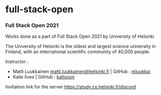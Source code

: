 # full-stack-open
### Full Stack Open 2021

Works done as a part of Full Stack Open 2021 by University of Helsinki

The University of Helsinki is the oldest and largest science university in Finland, with an international scientific community of 40,000 people.

Instructor : 
- Matti Luukkainen matti.luukkainen@helsinki.fi | GitHub : [mluukkai](https://github.com/mluukkai)
- Kalle Ilves                                   | GitHub : [kaltsoon](https://github.com/Kaltsoon)

Invitation link for the server https://study.cs.helsinki.fi/discord
